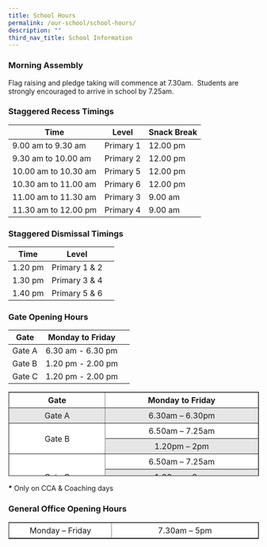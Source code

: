 ```yaml
---
title: School Hours
permalink: /our-school/school-hours/
description: ""
third_nav_title: School Information
---
```

### **Morning Assembly**

Flag raising and pledge taking will commence at 7.30am.  Students are strongly encouraged to arrive in school by 7.25am.

### **Staggered Recess Timings**



| Time | Level | Snack Break |
| ----| ------ | ------------ |
| 9.00 am to 9.30 am| Primary 1 | 12.00 pm |
| 9.30 am to 10.00 am| Primary 2 | 12.00 pm |
| 10.00 am to 10.30 am| Primary 5 | 12.00 pm |
| 10.30 am to 11.00 am| Primary 6 | 12.00 pm |
| 11.00 am to 11.30 am| Primary 3 | 9.00 am |
| 11.30 am to 12.00 pm| Primary 4 | 9.00 am |


### **Staggered Dismissal Timings**



| Time | Level |  |
| -------- | -------- | -------- |
| 1.20 pm | Primary 1 & 2 | 
| 1.30 pm | Primary 3 & 4 | 
| 1.40 pm | Primary 5 & 6 | 


### **Gate Opening Hours**

| Gate | Monday to Friday |  |
| -------- | -------- | -------- |
| Gate A | 6.30 am - 6.30 pm |      |
| Gate B | 1.20 pm - 2.00 pm |      |
| Gate C | 1.20 pm - 2.00 pm |      |


<table border="1" style="box-sizing: inherit; border-collapse: collapse; border-spacing: 0px; max-width: 100%; width: 792.225px; height: 168px;"><tbody style="box-sizing: inherit;"><tr style="box-sizing: inherit; background: rgb(255, 255, 255); height: 24px;"><td style="box-sizing: inherit; padding: 5px 10px; width: 298.125px; text-align: center; height: 24px;"><strong style="box-sizing: inherit; font-weight: 700;">Gate</strong></td><td style="box-sizing: inherit; padding: 5px 10px; width: 493.1px; text-align: center; height: 24px;"><strong style="box-sizing: inherit; font-weight: 700;">Monday to Friday</strong></td></tr><tr style="box-sizing: inherit; background: rgb(230, 230, 230); height: 24px;"><td style="box-sizing: inherit; padding: 5px 10px; width: 298.125px; text-align: center; height: 24px;">Gate A</td><td style="box-sizing: inherit; padding: 5px 10px; width: 493.1px; text-align: center; height: 24px;">6.30am – 6.30pm</td></tr><tr style="box-sizing: inherit; background: rgb(255, 255, 255); height: 24px;"><td rowspan="2" style="box-sizing: inherit; padding: 5px 10px; width: 298.125px; text-align: center; height: 48px;">Gate B</td><td style="box-sizing: inherit; padding: 5px 10px; width: 493.1px; text-align: center; height: 24px;">6.50am – 7.25am</td></tr><tr style="box-sizing: inherit; background: rgb(230, 230, 230); height: 24px;"><td style="box-sizing: inherit; padding: 5px 10px; width: 493.1px; text-align: center; height: 24px;">1.20pm – 2pm</td></tr><tr style="box-sizing: inherit; background: rgb(255, 255, 255); height: 24px;"><td rowspan="3" style="box-sizing: inherit; padding: 5px 10px; width: 298.125px; text-align: center; height: 72px;">Gate C</td><td style="box-sizing: inherit; padding: 5px 10px; width: 493.1px; text-align: center; height: 24px;">6.50am – 7.25am</td></tr><tr style="box-sizing: inherit; background: rgb(230, 230, 230); height: 24px;"><td style="box-sizing: inherit; padding: 5px 10px; width: 493.1px; text-align: center; height: 24px;">1.20pm – 2pm</td></tr><tr style="box-sizing: inherit; background: rgb(255, 255, 255); height: 24px;"><td style="box-sizing: inherit; padding: 5px 10px; width: 493.1px; text-align: center; height: 24px;">4pm – 4.30pm *</td></tr></tbody></table>

**\*** Only on CCA & Coaching days

### General Office Opening Hours

<table border="1" style="box-sizing: inherit; border-collapse: collapse; border-spacing: 0px; max-width: 100%; width: 792.225px;"><tbody style="box-sizing: inherit;"><tr style="box-sizing: inherit; background: rgb(255, 255, 255);"><td style="box-sizing: inherit; padding: 5px 10px; width: 306.938px; text-align: center;">Monday – Friday</td><td style="box-sizing: inherit; padding: 5px 10px; width: 484.288px; text-align: center;">7.30am – 5pm</td></tr></tbody></table>
